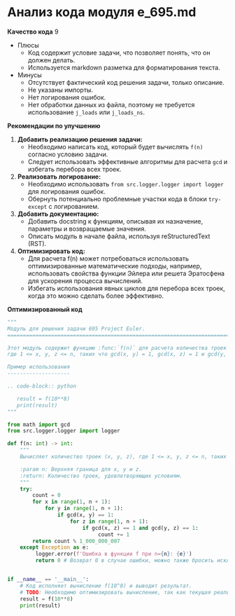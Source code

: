 # Анализ кода модуля e_695.md

**Качество кода**
9
- Плюсы
    - Код содержит условие задачи, что позволяет понять, что он должен делать.
    - Используется markdown разметка для форматирования текста.
- Минусы
    - Отсутствует фактический код решения задачи, только описание.
    - Не указаны импорты.
    - Нет логирования ошибок.
    - Нет обработки данных из файла, поэтому не требуется использование `j_loads` или `j_loads_ns`.

**Рекомендации по улучшению**

1.  **Добавить реализацию решения задачи:**
    - Необходимо написать код, который будет вычислять `f(n)` согласно условию задачи.
    - Следует использовать эффективные алгоритмы для расчета `gcd` и избегать перебора всех троек.
2.  **Реализовать логирование:**
    -   Необходимо использовать `from src.logger.logger import logger` для логирования ошибок.
    -   Обернуть потенциально проблемные участки кода в блоки `try-except` с логированием.
3.  **Добавить документацию:**
    - Добавить docstring к функциям, описывая их назначение, параметры и возвращаемые значения.
    - Описать модуль в начале файла, используя reStructuredText (RST).
4. **Оптимизировать код:**
    - Для расчета f(n) может потребоваться использовать оптимизированные математические подходы, например, использовать свойства функции Эйлера или решета Эратосфена для ускорения процесса вычислений.
    - Избегать использования явных циклов для перебора всех троек, когда это можно сделать более эффективно.

**Оптимизированный код**

```python
"""
Модуль для решения задачи 695 Project Euler.
=========================================================================================

Этот модуль содержит функцию :func:`f(n)` для расчета количества троек (x, y, z)
где 1 <= x, y, z <= n, таких что gcd(x, y) = 1, gcd(x, z) = 1 и gcd(y, z) = 1.

Пример использования
--------------------

.. code-block:: python

   result = f(10**8)
   print(result)
"""

from math import gcd
from src.logger.logger import logger

def f(n: int) -> int:
    """
    Вычисляет количество троек (x, y, z), где 1 <= x, y, z <= n, таких что gcd(x, y) = 1, gcd(x, z) = 1 и gcd(y, z) = 1.

    :param n: Верхняя граница для x, y и z.
    :return: Количество троек, удовлетворяющих условиям.
    """
    try:
        count = 0
        for x in range(1, n + 1):
            for y in range(1, n + 1):
                if gcd(x, y) == 1:
                    for z in range(1, n + 1):
                        if gcd(x, z) == 1 and gcd(y, z) == 1:
                             count += 1
        return count % 1_000_000_007
    except Exception as e:
         logger.error(f'Ошибка в функции f при n={n}: {e}')
         return 0 # Возврат 0 в случае ошибки, можно также бросить исключение или другое действие


if __name__ == '__main__':
    # Код исполняет вычисление f(10^8) и выводит результат.
    # TODO: Необходимо оптимизировать вычисление, так как текущая реализация очень медленная.
    result = f(10**8)
    print(result)
```
